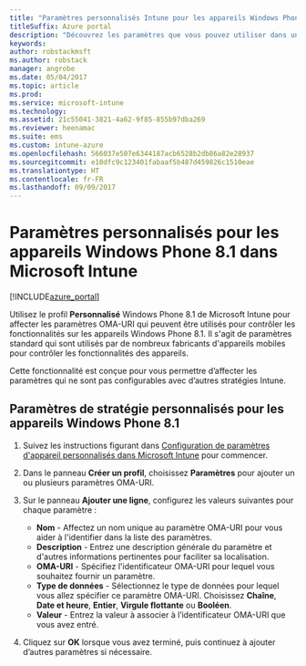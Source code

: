```yaml
---
title: "Paramètres personnalisés Intune pour les appareils Windows Phone 8.1"
titleSuffix: Azure portal
description: "Découvrez les paramètres que vous pouvez utiliser dans un profil personnalisé Windows Phone 8.1."
keywords: 
author: robstackmsft
ms.author: robstack
manager: angrobe
ms.date: 05/04/2017
ms.topic: article
ms.prod: 
ms.service: microsoft-intune
ms.technology: 
ms.assetid: 21c55041-3821-4a62-9f85-855b97dba269
ms.reviewer: heenamac
ms.suite: ems
ms.custom: intune-azure
ms.openlocfilehash: 566037e507e6344187acb6528b2db86a82e28937
ms.sourcegitcommit: e10dfc9c123401fabaaf5b487d459826c1510eae
ms.translationtype: HT
ms.contentlocale: fr-FR
ms.lasthandoff: 09/09/2017
---
```

# <a name="custom-settings-for-windows-phone-81-devices-in-microsoft-intune"></a>Paramètres personnalisés pour les appareils Windows Phone 8.1 dans Microsoft Intune

[!INCLUDE[azure_portal](./includes/azure_portal.md)]

Utilisez le profil **Personnalisé** Windows Phone 8.1 de Microsoft Intune pour affecter les paramètres OMA-URI qui peuvent être utilisés pour contrôler les fonctionnalités sur les appareils Windows Phone 8.1. Il s'agit de paramètres standard qui sont utilisés par de nombreux fabricants d'appareils mobiles pour contrôler les fonctionnalités des appareils.

Cette fonctionnalité est conçue pour vous permettre d’affecter les paramètres qui ne sont pas configurables avec d’autres stratégies Intune.

## <a name="custom-policy-settings-for-windows-phone-81-devices"></a>Paramètres de stratégie personnalisés pour les appareils Windows Phone 8.1

1. Suivez les instructions figurant dans [Configuration de paramètres d'appareil personnalisés dans Microsoft Intune](custom-settings-configure.md) pour commencer.
2. Dans le panneau **Créer un profil**, choisissez **Paramètres** pour ajouter un ou plusieurs paramètres OMA-URI.
3. Sur le panneau **Ajouter une ligne**, configurez les valeurs suivantes pour chaque paramètre :
    - **Nom** - Affectez un nom unique au paramètre OMA-URI pour vous aider à l'identifier dans la liste des paramètres.
    - **Description** - Entrez une description générale du paramètre et d'autres informations pertinentes pour faciliter sa localisation.
    - **OMA-URI** - Spécifiez l'identificateur OMA-URI pour lequel vous souhaitez fournir un paramètre.
    - **Type de données** - Sélectionnez le type de données pour lequel vous allez spécifier ce paramètre OMA-URI. Choisissez **Chaîne**, **Date et heure**, **Entier**, **Virgule flottante** ou **Booléen**.
    - **Valeur** - Entrez la valeur à associer à l’identificateur OMA-URI que vous avez entré.

4. Cliquez sur **OK** lorsque vous avez terminé, puis continuez à ajouter d’autres paramètres si nécessaire.
